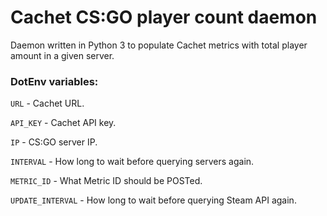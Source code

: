 # Cachet CS:GO player count daemon

Daemon written in Python 3 to populate Cachet metrics with total player amount in a given server.

### DotEnv variables:
`URL` - Cachet URL.

`API_KEY` - Cachet API key.

`IP` - CS:GO server IP.

`INTERVAL` - How long to wait before querying servers again.

`METRIC_ID` - What Metric ID should be POSTed.

`UPDATE_INTERVAL` - How long to wait before querying Steam API again.